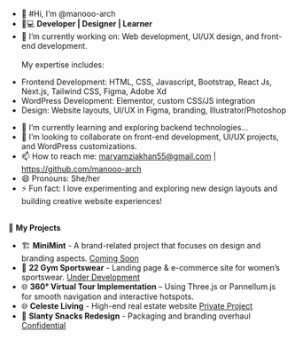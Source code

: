 * 👋 #Hi, I’m @manooo-arch
* 👀💻 **Developer | Designer | Learner**
* 🔭 I’m currently working on: Web development, UI/UX design, and front-end development.
 <br><br> My expertise includes:
- Frontend Development: HTML, CSS, Javascript, Bootstrap, React Js, Next.js, Tailwind CSS, Figma, Adobe Xd
- WordPress Development: Elementor, custom CSS/JS integration
- Design: Website layouts, UI/UX in Figma, branding, Illustrator/Photoshop
  
* 🌱 I’m currently learning and exploring backend technologies...
* 💞️ I’m looking to collaborate on front-end development, UI/UX projects, and WordPress customizations.
* 📫 How to reach me: maryamziakhan55@gmail.com | https://github.com/manooo-arch
* 😄 Pronouns: She/her
* ⚡ Fun fact:  I love experimenting and exploring new design layouts and building creative website experiences!

<br>  🚀 **My Projects**
- 🏗️ **MiniMint** - A brand-related project that focuses on design and branding aspects. [Coming Soon](#) 
- 👕 **22 Gym Sportswear** - Landing page & e-commerce site for women’s sportswear. [Under Development](#)
- 🌐 **360° Virtual Tour Implementation** – Using Three.js or Pannellum.js for smooth navigation and interactive hotspots.
- 🌐 **Celeste Living** - High-end real estate website [Private Project](#)
- 🎨 **Slanty Snacks Redesign** -  Packaging and branding overhaul [Confidential](#)

<!---
manooo-arch/manooo-arch is a ✨ special ✨ repository because its `README.md` (this file) appears on your GitHub profile.
You can click the Preview link to take a look at your changes.
--->

